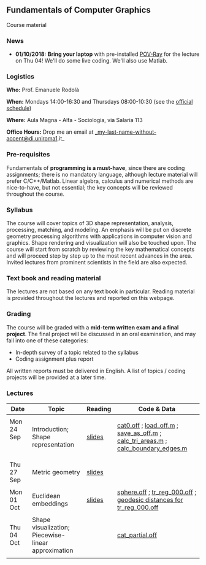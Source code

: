 ## Fundamentals of Computer Graphics

Course material

### News

- **01/10/2018:** **Bring your laptop** with pre-installed [POV-Ray](http://www.povray.org/download/) for the lecture on Thu 04! We'll do some live coding. We'll also use Matlab.

### Logistics

**Who:** Prof. Emanuele Rodolà

**When:** Mondays 14:00-16:30 and Thursdays 08:00-10:30 (see the [official schedule](https://www.studiareinformatica.uniroma1.it/laurea-magistrale/orario-lezioni))

**Where:** Aula Magna - Alfa - Sociologia, via Salaria 113

**Office Hours:** Drop me an email at _my-last-name-without-accent@di.uniroma1.it_

### Pre-requisites

Fundamentals of **programming is a must-have**, since there are coding assignments; there is no mandatory language, although lecture material will prefer C/C++/Matlab. Linear algebra, calculus and numerical methods are nice-to-have, but not essential; the key concepts will be reviewed throughout the course.

### Syllabus

The course will cover topics of 3D shape representation, analysis, processing, matching, and modeling. An emphasis will be put on discrete geometry processing algorithms with applications in computer vision and graphics. Shape rendering and visualization will also be touched upon. The course will start from scratch by reviewing the key mathematical concepts and will proceed step by step up to the most recent advances in the area. Invited lectures from prominent scientists in the field are also expected.

### Text book and reading material

The lectures are not based on any text book in particular. Reading material is provided throughout the lectures and reported on this webpage.

### Grading

The course will be graded with a **mid-term written exam and a final project**. The final project will be discussed in an oral examination, and may fall into one of these categories:

- In-depth survey of a topic related to the syllabus
- Coding assignment plus report

All written reports must be delivered in English. A list of topics / coding projects will be provided at a later time. 

### Lectures

**Date** | **Topic** | **Reading** | **Code & Data**
------------ | ------------- | ------------ | ------------
| | |
Mon 24 Sep &nbsp; &nbsp; &nbsp; &nbsp; &nbsp; &nbsp; &nbsp; | Introduction; Shape representation | [slides](https://github.com/erodola/FundCG-s1-2018/raw/master/24.09_intro/01-intro.pdf) | [cat0.off](https://github.com/erodola/FundCG-s1-2018/raw/master/24.09_intro/code/cat0.off) ; [load_off.m](https://github.com/erodola/FundCG-s1-2018/raw/master/24.09_intro/code/load_off.m) ; [save_as_off.m](https://github.com/erodola/FundCG-s1-2018/raw/master/24.09_intro/code/save_as_off.m) ; [calc_tri_areas.m](https://github.com/erodola/FundCG-s1-2018/raw/master/24.09_intro/code/calc_tri_areas.m) ; [calc_boundary_edges.m](https://github.com/erodola/FundCG-s1-2018/raw/master/24.09_intro/code/calc_boundary_edges.m)
| | |
Thu 27 Sep | Metric geometry | [slides](https://github.com/erodola/FundCG-s1-2018/raw/master/27.09_metric/02-metric.pdf) |
| | |
Mon 01 Oct | Euclidean embeddings | [slides](https://github.com/erodola/FundCG-s1-2018/raw/master/01.10_mds/03-mds.pdf) | [sphere.off](https://github.com/erodola/FundCG-s1-2018/raw/master/01.10_mds/code/sphere.off) ; [tr_reg_000.off](https://github.com/erodola/FundCG-s1-2018/raw/master/01.10_mds/code/tr_reg_000.off) ; [geodesic distances for tr_reg_000.off](https://www.dropbox.com/s/v66jvqvxvogn0o7/tr_reg_000.D.mat?dl=0)
| | |
Thu 04 Oct | Shape visualization; Piecewise-linear approximation | | [cat_partial.off](https://github.com/erodola/FundCG-s1-2018/raw/master/04.10_viz/code/cat_partial.off)
| | |

